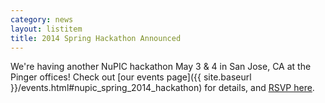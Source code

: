 ```yaml
---
category: news
layout: listitem
title: 2014 Spring Hackathon Announced
---
```


We're having another NuPIC hackathon May 3 & 4 in San Jose, CA at the Pinger offices! Check out [our events page]({{ site.baseurl }}/events.html#nupic_spring_2014_hackathon) for details, and [RSVP here](http://www.meetup.com/numenta/events/166009152/).
